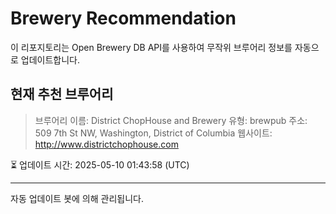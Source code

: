 # Brewery Recommendation

이 리포지토리는 Open Brewery DB API를 사용하여 무작위 브루어리 정보를 자동으로 업데이트합니다.

## 현재 추천 브루어리
> 브루어리 이름: District ChopHouse and Brewery
유형: brewpub
주소: 509 7th St NW, Washington, District of Columbia
웹사이트: http://www.districtchophouse.com

⏳ 업데이트 시간: 2025-05-10 01:43:58 (UTC)

---
자동 업데이트 봇에 의해 관리됩니다.